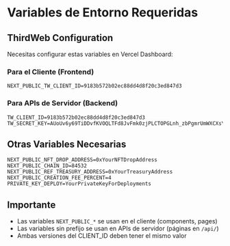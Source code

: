 # Variables de Entorno Requeridas

## ThirdWeb Configuration
Necesitas configurar estas variables en Vercel Dashboard:

### Para el Cliente (Frontend)
```
NEXT_PUBLIC_TW_CLIENT_ID=9183b572b02ec88dd4d8f20c3ed847d3
```

### Para APIs de Servidor (Backend)
```
TW_CLIENT_ID=9183b572b02ec88dd4d8f20c3ed847d3
TW_SECRET_KEY=AUoUv6y69TiDDvfKVOQLTFd8JvFmk0zjPLCTOPGLnh_zbPgmrUmWXCXsYAWPvUrWAU7VhZGvDStMRv6Um3pXZA
```

## Otras Variables Necesarias
```
NEXT_PUBLIC_NFT_DROP_ADDRESS=0xYourNFTDropAddress
NEXT_PUBLIC_CHAIN_ID=84532
NEXT_PUBLIC_REF_TREASURY_ADDRESS=0xYourTreasuryAddress
NEXT_PUBLIC_CREATION_FEE_PERCENT=4
PRIVATE_KEY_DEPLOY=YourPrivateKeyForDeployments
```

## Importante
- Las variables `NEXT_PUBLIC_*` se usan en el cliente (components, pages)
- Las variables sin prefijo se usan en APIs de servidor (páginas en `/api/`)
- Ambas versiones del CLIENT_ID deben tener el mismo valor